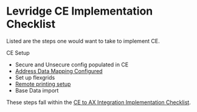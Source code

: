 # Levridge CE Implementation Checklist
Listed are the steps one would want to take to implement CE.

CE Setup

  - Secure and Unsecure config populated in CE
  - [Address Data Mapping Configured](Address_Data_Mapping.md)
  - Set up flexgrids
  - [Remote printing setup](https://levridgesoftware.github.io/Levridge-CRM-Remote-Printing-Service/)
  - Base Data import

These steps fall within the [CE to AX Integration Implementation Checklist](CE_to_AX_Integration_Implementation_Checklist.md).



